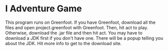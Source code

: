 # I Adventure Game
This program runs on Greenfoot.
If you have Greenfoot, download all the files and open project.greenfoot with Greenfoot.
Then, hit act to play.
Otherwise, download the .jar file and then hit act.
You may have to download a JDK first if you don't have one.
There will be a popup telling you about the JDK. Hit more info to get to the download site.
